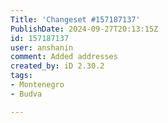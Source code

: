 ```yaml
---
Title: 'Changeset #157187137'
PublishDate: 2024-09-27T20:13:15Z
id: 157187137
user: anshanin
comment: Added addresses
created_by: iD 2.30.2
tags:
- Montenegro
- Budva

---
```

